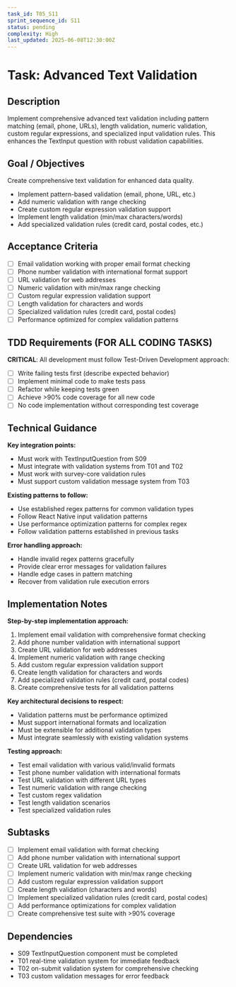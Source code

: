 ```yaml
---
task_id: T05_S11
sprint_sequence_id: S11
status: pending
complexity: High
last_updated: 2025-06-08T12:30:00Z
---
```


# Task: Advanced Text Validation

## Description
Implement comprehensive advanced text validation including pattern matching (email, phone, URLs), length validation, numeric validation, custom regular expressions, and specialized input validation rules. This enhances the TextInput question with robust validation capabilities.

## Goal / Objectives
Create comprehensive text validation for enhanced data quality.
- Implement pattern-based validation (email, phone, URL, etc.)
- Add numeric validation with range checking
- Create custom regular expression validation support
- Implement length validation (min/max characters/words)
- Add specialized validation rules (credit card, postal codes, etc.)

## Acceptance Criteria
- [ ] Email validation working with proper email format checking
- [ ] Phone number validation with international format support
- [ ] URL validation for web addresses
- [ ] Numeric validation with min/max range checking
- [ ] Custom regular expression validation support
- [ ] Length validation for characters and words
- [ ] Specialized validation rules (credit card, postal codes)
- [ ] Performance optimized for complex validation patterns

## TDD Requirements (FOR ALL CODING TASKS)
**CRITICAL**: All development must follow Test-Driven Development approach:
- [ ] Write failing tests first (describe expected behavior)
- [ ] Implement minimal code to make tests pass
- [ ] Refactor while keeping tests green
- [ ] Achieve >90% code coverage for all new code
- [ ] No code implementation without corresponding test coverage

## Technical Guidance
**Key integration points:**
- Must work with TextInputQuestion from S09
- Must integrate with validation systems from T01 and T02
- Must work with survey-core validation rules
- Must support custom validation message system from T03

**Existing patterns to follow:**
- Use established regex patterns for common validation types
- Follow React Native input validation patterns
- Use performance optimization patterns for complex regex
- Follow validation patterns established in previous tasks

**Error handling approach:**
- Handle invalid regex patterns gracefully
- Provide clear error messages for validation failures
- Handle edge cases in pattern matching
- Recover from validation rule execution errors

## Implementation Notes
**Step-by-step implementation approach:**
1. Implement email validation with comprehensive format checking
2. Add phone number validation with international support
3. Create URL validation for web addresses
4. Implement numeric validation with range checking
5. Add custom regular expression validation support
6. Create length validation for characters and words
7. Add specialized validation rules (credit card, postal codes)
8. Create comprehensive tests for all validation patterns

**Key architectural decisions to respect:**
- Validation patterns must be performance optimized
- Must support international formats and localization
- Must be extensible for additional validation types
- Must integrate seamlessly with existing validation systems

**Testing approach:**
- Test email validation with various valid/invalid formats
- Test phone number validation with international formats
- Test URL validation with different URL types
- Test numeric validation with range checking
- Test custom regex validation
- Test length validation scenarios
- Test specialized validation rules

## Subtasks
- [ ] Implement email validation with format checking
- [ ] Add phone number validation with international support
- [ ] Create URL validation for web addresses
- [ ] Implement numeric validation with min/max range checking
- [ ] Add custom regular expression validation support
- [ ] Create length validation (characters and words)
- [ ] Implement specialized validation rules (credit card, postal codes)
- [ ] Add performance optimizations for complex validation
- [ ] Create comprehensive test suite with >90% coverage

## Dependencies
- S09 TextInputQuestion component must be completed
- T01 real-time validation system for immediate feedback
- T02 on-submit validation system for comprehensive checking
- T03 custom validation messages for error feedback